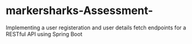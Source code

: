 # markersharks-Assessment-
Implementing a user registeration and user details fetch endpoints for a RESTful API using Spring Boot
